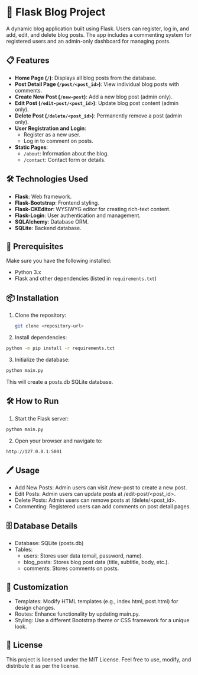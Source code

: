 # 📝 Flask Blog Project

A dynamic blog application built using Flask. Users can register, log in, and add, edit, and delete blog posts. The app includes a commenting system for registered users and an admin-only dashboard for managing posts.

## 📋 Features
- **Home Page (`/`)**: Displays all blog posts from the database.
- **Post Detail Page (`/post/<post_id>`)**: View individual blog posts with comments.
- **Create New Post (`/new-post`)**: Add a new blog post (admin only).
- **Edit Post (`/edit-post/<post_id>`)**: Update blog post content (admin only).
- **Delete Post (`/delete/<post_id>`)**: Permanently remove a post (admin only).
- **User Registration and Login**:
  - Register as a new user.
  - Log in to comment on posts.
- **Static Pages**:
  - `/about`: Information about the blog.
  - `/contact`: Contact form or details.

## 🛠️ Technologies Used
- **Flask**: Web framework.
- **Flask-Bootstrap**: Frontend styling.
- **Flask-CKEditor**: WYSIWYG editor for creating rich-text content.
- **Flask-Login**: User authentication and management.
- **SQLAlchemy**: Database ORM.
- **SQLite**: Backend database.

## 🚀 Prerequisites
Make sure you have the following installed:
- Python 3.x
- Flask and other dependencies (listed in `requirements.txt`)

## 📦 Installation
1. Clone the repository:
   ```bash
   git clone <repository-url>
    ```
2. Install dependencies:
```bash
python -m pip install -r requirements.txt
```
3. Initialize the database:
```bash
python main.py
```
This will create a posts.db SQLite database.
## 🛠️ How to Run
1. Start the Flask server:
```bash
python main.py
```
2. Open your browser and navigate to:
```plaintext
http://127.0.0.1:5001
```
## 🖊️ Usage
- Add New Posts: Admin users can visit /new-post to create a new post.
- Edit Posts: Admin users can update posts at /edit-post/<post_id>.
- Delete Posts: Admin users can remove posts at /delete/<post_id>.
- Commenting: Registered users can add comments on post detail pages.
## 🗄️ Database Details
- Database: SQLite (posts.db)
- Tables:
  - users: Stores user data (email, password, name).
  - blog_posts: Stores blog post data (title, subtitle, body, etc.).
  - comments: Stores comments on posts.
## 🎨 Customization
- Templates: Modify HTML templates (e.g., index.html, post.html) for design changes.
- Routes: Enhance functionality by updating main.py.
- Styling: Use a different Bootstrap theme or CSS framework for a unique look.
## 📜 License
This project is licensed under the MIT License. Feel free to use, modify, and distribute it as per the license.
